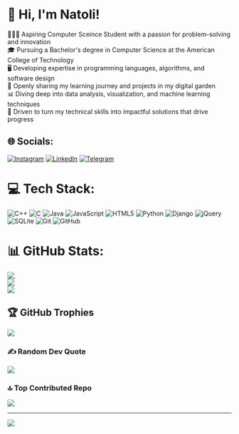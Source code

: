 # 👋 Hi, I'm Natoli!
🧑🏻‍💻 Aspiring Computer Sceince Student with a passion for problem-solving and innovation<br>🎓 Pursuing a Bachelor's degree in Computer Science at the American College of Technology<br>🖥️ Developing expertise in programming languages, algorithms, and software design<br>🌱 Openly sharing my learning journey and projects in my digital garden<br>📊 Diving deep into data analysis, visualization, and machine learning techniques<br>🚀 Driven to turn my technical skills into impactful solutions that drive progress

## 🌐 Socials:
[![Instagram](https://img.shields.io/badge/Instagram-%23E4405F.svg?logo=Instagram&logoColor=white)](https://instagram.com/https://www.instagram.com/nat28873) [![LinkedIn](https://img.shields.io/badge/LinkedIn-%230077B5.svg?logo=linkedin&logoColor=white)](https://www.linkedin.com/in/natoli-adugna-26062a287/)
[![Telegram](https://img.shields.io/badge/Telegram-%230077B5.svg?logo=telegram&logoColor=white)](https://t.me/Nat_Adu)

# 💻 Tech Stack:
![C++](https://img.shields.io/badge/c++-%2300599C.svg?style=for-the-badge&logo=c%2B%2B&logoColor=white) ![C](https://img.shields.io/badge/c-%2300599C.svg?style=for-the-badge&logo=c&logoColor=white) ![Java](https://img.shields.io/badge/java-%23ED8B00.svg?style=for-the-badge&logo=openjdk&logoColor=white) ![JavaScript](https://img.shields.io/badge/javascript-%23323330.svg?style=for-the-badge&logo=javascript&logoColor=%23F7DF1E) ![HTML5](https://img.shields.io/badge/html5-%23E34F26.svg?style=for-the-badge&logo=html5&logoColor=white) ![Python](https://img.shields.io/badge/python-3670A0?style=for-the-badge&logo=python&logoColor=ffdd54) ![Django](https://img.shields.io/badge/django-%23092E20.svg?style=for-the-badge&logo=django&logoColor=white) ![jQuery](https://img.shields.io/badge/jquery-%230769AD.svg?style=for-the-badge&logo=jquery&logoColor=white) ![SQLite](https://img.shields.io/badge/sqlite-%2307405e.svg?style=for-the-badge&logo=sqlite&logoColor=white) ![Git](https://img.shields.io/badge/git-%23F05033.svg?style=for-the-badge&logo=git&logoColor=white) ![GitHub](https://img.shields.io/badge/github-%23121011.svg?style=for-the-badge&logo=github&logoColor=white)
# 📊 GitHub Stats:
![](https://github-readme-stats.vercel.app/api?username=nat2132&theme=default&hide_border=false&include_all_commits=true&count_private=true)<br/>
![](https://github-readme-streak-stats.herokuapp.com/?user=nat2132&theme=default&hide_border=false)<br/>
![](https://github-readme-stats.vercel.app/api/top-langs/?username=nat2132&theme=default&hide_border=false&include_all_commits=true&count_private=true&layout=compact)

## 🏆 GitHub Trophies
![](https://github-profile-trophy.vercel.app/?username=nat2132&theme=radical&no-frame=false&no-bg=true&margin-w=4)

### ✍️ Random Dev Quote
![](https://quotes-github-readme.vercel.app/api?type=horizontal&theme=light)

### 🔝 Top Contributed Repo
![](https://github-contributor-stats.vercel.app/api?username=nat2132&limit=5&theme=transparent&combine_all_yearly_contributions=true)

---
[![](https://visitcount.itsvg.in/api?id=nat2132&icon=5&color=1)](https://visitcount.itsvg.in)

<!-- Proudly created with GPRM ( https://gprm.itsvg.in ) -->
